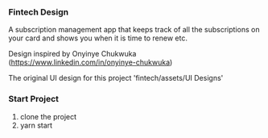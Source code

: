### Fintech Design

A subscription management app that keeps track of all the subscriptions on your card and shows you when it is time to renew etc.

Design inspired by Onyinye Chukwuka (https://www.linkedin.com/in/onyinye-chukwuka)

The original UI design for this project 'fintech/assets/UI Designs'

### Start Project
1. clone the project
2. yarn start

